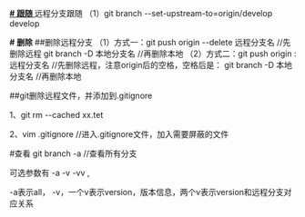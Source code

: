 <u bgcolor=blue>**# 跟随** </u>
远程分支跟随
（1）git branch --set-upstream-to=origin/develop develop

**# 删除**
##删除远程分支
（1）方式一：git push origin --delete 远程分支名  //先删除远程
             git branch -D 本地分支名             //再删除本地
（2）方式二：git push origin :远程分支名          //先删除远程，注意origin后的空格，空格后是：
             git branch -D 本地分支名             //再删除本地

##git删除远程文件，并添加到.gitignore

1、git rm --cached xx.tet

2、vim .gitignore  //进入.gitignore文件，加入需要屏蔽的文件

#查看
git branch -a //查看所有分支

可选参数有 -a -v -vv ,

-a表示all，
-v，一个v表示version，版本信息，两个v表示version和远程分支对应关系
